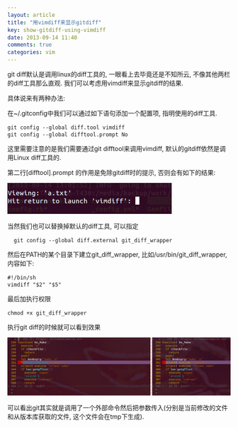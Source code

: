 ```yaml
---
layout: article
title: "用vimdiff来显示gitdiff"
key: show-gitdiff-using-vimdiff
date: 2013-09-14 11:40
comments: true
categories: vim
---
```


  git diff默认是调用linux的diff工具的, 一眼看上去毕竟还是不知所云, 不像其他两栏的diff工具那么直观. 我们可以考虑用vimdiff来显示gitdiff的结果.

  具体说来有两种办法:

  <!-- more -->

  在~/.gitconfig中我们可以通过如下语句添加一个配置项, 指明使用的diff工具.

    git config --global diff.tool vimdiff
    git config --global difftool.prompt No

  这里需要注意的是我们需要通过git difftool来调用vimdiff, 默认的gitdiff依然是调用Linux diff工具的.

  第二行[difftool].prompt 的作用是免除gitdiff时的提示, 否则会有如下的结果:

  ![](/assets/images/2013/difftool-prompt.png "git diff prompt")

  当然我们也可以替换掉默认的diff工具, 可以指定

      git config --global diff.external git_diff_wrapper

  然后在PATH的某个目录下建立git_diff_wrapper, 比如/usr/bin/git_diff_wrapper, 内容如下:

    #!/bin/sh
    vimdiff "$2" "$5"

  最后加执行权限

    chmod +x git_diff_wrapper

  执行git diff的时候就可以看到效果

![](/assets/images/2013/git-vimdiff.png "vim diff 效果")

  可以看出git其实就是调用了一个外部命令然后把参数传入(分别是当前修改的文件和从版本库获取的文件, 这个文件会在tmp下生成).


